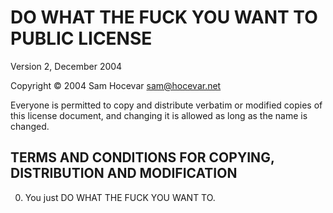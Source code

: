 DO WHAT THE FUCK YOU WANT TO PUBLIC LICENSE 
===========================================

Version 2, December 2004

Copyright © 2004 Sam Hocevar <sam@hocevar.net>

Everyone is permitted to copy and distribute verbatim or modified
copies of this license document, and changing it is allowed as long
as the name is changed.

TERMS AND CONDITIONS FOR COPYING, DISTRIBUTION AND MODIFICATION
---------------------------------------------------------------

0. You just DO WHAT THE FUCK YOU WANT TO.
